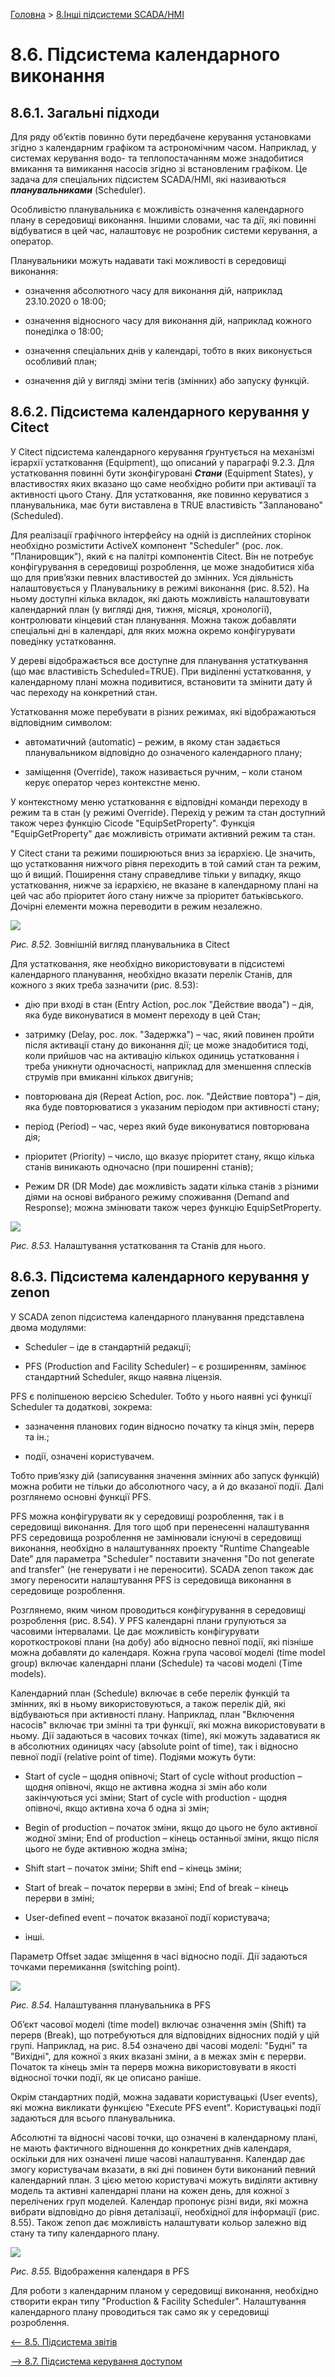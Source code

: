 [Головна](README.md) > [8.Інші підсистеми SCADA/HMI](8.md)

# 8.6. Підсистема календарного виконання

## 8.6.1. Загальні підходи

Для ряду об’єктів повинно бути передбачене керування установками згідно з календарним графіком та астрономічним часом. Наприклад, у системах керування водо- та теплопостачанням може знадобитися вмикання та вимикання насосів згідно зі встановленим графіком. Це задача для спеціальних підсистем SCADA/HMI, які називаються ***планувальниками*** (Scheduler). 

Особливістю планувальника є можливість означення календарного плану в середовищі виконання. Іншими словами, час та дії, які повинні відбуватися в цей час, налаштовує не розробник системи керування, а оператор. 

Планувальники можуть надавати такі можливості в середовищі виконання:

- означення абсолютного часу для виконання дій, наприклад 23.10.2020 о 18:00;

- означення відносного часу для виконання дій, наприклад кожного понеділка о 18:00;

- означення спеціальних днів у календарі, тобто в яких виконується особливий план;

- означення дій у вигляді зміни тегів (змінних) або запуску функцій. 

## 8.6.2. Підсистема календарного керування у Citect

У Citect підсистема календарного керування ґрунтується на механізмі ієрархії устатковання (Equipment), що описаний у параграфі 9.2.3. Для устатковання повинні бути зконфігуровані ***Стани*** (Equipment States), у властивостях яких вказано що саме необхідно робити при активації та активності цього Стану. Для устатковання, яке повинно керуватися з планувальника, має бути виставлена в TRUE властивість "Заплановано" (Scheduled). 

Для реалізації графічного інтерфейсу на одній із дисплейних сторінок необхідно розмістити ActiveX компонент "Scheduler" (рос. лок. "Планировщик"), який є на палітрі компонентів Citect. Він не потребує конфігурування в середовищі розроблення, це може знадобитися хіба що для прив’язки певних властивостей до змінних. Уся діяльність налаштовується у Планувальнику в режимі виконання (рис. 8.52). На ньому доступні кілька вкладок, які дають можливість налаштовувати календарний план (у вигляді дня, тижня, місяця, хронології), контролювати кінцевий стан планування. Можна також добавляти спеціальні дні в календарі, для яких можна окремо конфігурувати поведінку устатковання.

У дереві відображається все доступне для планування устаткування (що має властивість Scheduled=TRUE). При виділенні устатковання, у календарному плані можна подивитися, встановити та змінити дату й час переходу на конкретний стан. 

Устатковання може перебувати в різних режимах, які відображаються відповідним символом:

- автоматичний (automatic) – режим, в якому стан задається планувальником відповідно до означеного календарного плану;

- заміщення (Override), також називається ручним, – коли станом керує оператор через контекстне меню. 

У контекстному меню устатковання є відповідні команди переходу в режим та в стан (у режимі Override). Перехід у режим та стан доступний також через функцію Cicode "EquipSetProperty". Функція "EquipGetProperty" дає можливість отримати активний режим та стан.

У Citect стани та режими поширюються вниз за ієрархією. Це значить, що устатковання нижчого рівня переходить в той самий стан та режим, що й вищий. Поширення стану справедливе тільки у випадку, якщо устатковання, нижче за ієрархією, не вказане в календарному плані на цей час або пріоритет його стану нижче за пріоритет батьківського. Дочірні елементи можна переводити в режим незалежно.

![](media8/8_52.png)                               

*Рис. 8.52.* Зовнішній вигляд планувальника в Citect

Для устатковання, яке необхідно використовувати в підсистемі календарного планування, необхідно вказати перелік Станів, для кожного з яких треба зазначити (рис. 8.53):

- дію при вході в стан (Entry Action, рос.лок "Действие ввода") – дія, яка буде виконуватися в момент переходу в цей Стан; 

- затримку (Delay, рос. лок. "Задержка") – час, який повинен пройти після активації стану до виконання дії; це може знадобитися тоді, коли прийшов час на активацію кількох одиниць устатковання і треба уникнути одночасності, наприклад для зменшення сплесків струмів при вмиканні кількох двигунів;

- повторювана дія (Repeat Action, рос. лок. "Действие повтора") – дія, яка буде повторюватися з указаним періодом при активності стану; 

- період (Period) – час, через який буде виконуватися повторювана дія;

- пріоритет (Priority) – число, що вказує пріоритет стану, якщо кілька станів виникають одночасно (при поширенні станів);

- Режим DR (DR Mode) дає можливість задати кілька станів з різними діями на основі вибраного режиму споживання (Demand and Response); можна змінювати також через функцію EquipSetProperty.  

![](media8/8_53.png) 

*Рис. 8.53.* Налаштування устатковання та Станів для нього. 

## 8.6.3. Підсистема календарного керування у zenon

У SCADA zenon підсистема календарного планування представлена двома модулями: 

- Scheduler – іде в стандартній редакції; 

- PFS (Production and Facility Scheduler) – є розширенням, замінює стандартний Scheduler, якщо наявна ліцензія. 

PFS є поліпшеною версією Scheduler. Тобто у нього наявні усі функції Scheduler та додаткові, зокрема:

- зазначення планових годин відносно початку та кінця змін, перерв та ін.;

- події, означені користувачем.

Тобто прив’язку дій (записування значення змінних або запуск функцій) можна робити не тільки до абсолютного часу, а й до вказаної події. Далі розглянемо основні функції PFS.

PFS можна конфігурувати як у середовищі розроблення, так і в середовищі виконання. Для того щоб при перенесенні налаштування PFS середовища розроблення не замінювали існуючі в середовищі виконання, необхідно в налаштуваннях проекту "Runtime Changeable Date" для параметра "Scheduler" поставити значення "Do not generate and transfer" (не генерувати і не переносити). SCADA zenon також дає змогу переносити налаштування PFS із середовища виконання в середовище розроблення.

Розглянемо, яким чином проводиться конфігурування в середовищі розроблення (рис. 8.54). У PFS календарні плани групуються за часовими інтервалами. Це дає можливість конфігурувати короткострокові плани (на добу) або відносно певної події, які пізніше можна добавляти до календаря. Кожна група часової моделі (time model group) включає календарні плани (Schedule) та часові моделі (Time models). 

Календарний план (Schedule) включає в себе перелік функцій та змінних, які в ньому використовуються, а також перелік дій, які відбуваються при активності плану. Наприклад, план "Включення насосів" включає три змінні та три функції, які можна використовувати в ньому. Дії задаються в часових точках (time), які можуть задаватися як в абсолютних одиницях часу (absolute point of time), так і відносно певної події (relative point of time). Подіями можуть бути:

- Start of cycle – щодня опівночі; Start of cycle without production – щодня опівночі, якщо не активна жодна зі змін або коли закінчуються усі зміни; Start of cycle with production - щодня опівночі, якщо активна хоча б одна зі змін;

- Begin of production – початок зміни, якщо до цього не було активної жодної зміни; End of production – кінець останньої зміни, якщо після цього не буде активною жодна зміна;

- Shift start – початок зміни; Shift end – кінець зміни;

- Start of break – початок перерви в зміні; End of break – кінець перерви в зміні;

- User-defined event – початок вказаної події користувача;

- інші. 

Параметр Offset задає зміщення в часі відносно події. Дії задаються точками перемикання (switching point). 

![](media8/8_54.png) 

*Рис. 8.54.* Налаштування планувальника в PFS 

Об’єкт часової моделі (time model) включає означення змін (Shift) та перерв (Break), що потребуються для відповідних відносних подій у цій групі. Наприклад, на рис. 8.54 означено дві часові моделі: "Будні" та "Вихідні", для кожної з яких вказані зміни, а в межах змін є перерви. Початок та кінець змін та перерв можна використовувати в якості відносної точки події, як це описано раніше. 

Окрім стандартних подій, можна задавати користувацькі (User events), які можна викликати функцією "Execute PFS event". Користувацькі події задаються для всього планувальника.

Абсолютні та відносні часові точки, що означені в календарному плані, не мають фактичного відношення до конкретних днів календаря, оскільки для них означені лише часові налаштування. Календар дає змогу користувачам вказати, в які дні повинен бути виконаний певний календарний план. З цією метою користувачі можуть виділяти активну модель та активні календарні плани на кожен день, для кожної з перелічених груп моделей. Календар пропонує різні види, які можна вибрати відповідно до рівня деталізації, необхідної для інформації (рис. 8.55). Також zenon дає можливість налаштувати кольор залежно від стану та типу календарного плану. 

![](media8/8_55.png) 

*Рис. 8.55.* Відображення календаря в PFS 

Для роботи з календарним планом у середовищі виконання, необхідно створити екран типу "Production & Facility Scheduler". Налаштування календарного плану проводиться так само як у середовищі розроблення. 

[<-- 8.5. Підсистема звітів](8_5.md)

[--> 8.7. Підсистема керування доступом](8_7.md)